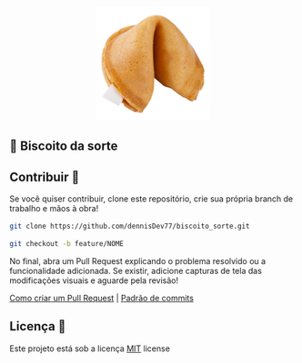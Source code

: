 <p align="center">
    <img src="./public/biscoito.png" width="200px">
</p>


<h2 id="templates">📝 Biscoito da sorte</h2>

<h2 id="contribuir">Contribuir 🚀</h2>

Se você quiser contribuir, clone este repositório, crie sua própria branch de trabalho e mãos à obra!

```bash
git clone https://github.com/dennisDev77/biscoito_sorte.git
```

```bash
git checkout -b feature/NOME
```
No final, abra um Pull Request explicando o problema resolvido ou a funcionalidade adicionada. Se existir, adicione capturas de tela das modificações visuais e aguarde pela revisão!

[Como criar um Pull Request](https://www.atlassian.com/br/git/tutorials/making-a-pull-request) |
[Padrão de commits](https://gist.github.com/joshbuchea/6f47e86d2510bce28f8e7f42ae84c716)


<h2 id="license">Licença  📃 </h2>

Este projeto está sob a licença [MIT](./../LICENSE) license
